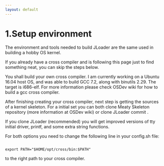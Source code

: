 ```yaml
---
layout: default
---
```


# 1.Setup environment

The environment and tools needed to build
JLoader are the same used in building a hobby
OS kernel.

If you already have a cross compiler and is 
following this page just to find something neat, 
you can skip the steps below.

You shall build your own cross compiler. I am
currently working on a Ubuntu 16.04 host OS,
and was able to build GCC 7.2, along with 
binutils 2.29. The target is i686-elf. 
For more information please check OSDev wiki for 
how to build a gcc cross compiler.

After finishing creating your cross compiler,
next step is getting the sources of a kernel 
skeleton. For a initial set you can both clone 
Meaty Skeleton repository (more information at 
OSDev wiki) or clone JLoader commit <insertcommitwhenready>.

If you clone JLoader (recommended) you will get 
improved versions of tty initial driver, printf,
and some extra string functions.

For both options you need to change the following
line in your config.sh file:

```shell

export PATH="$HOME/opt/cross/bin:$PATH"

```

to the right path to your cross compiler.



